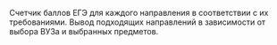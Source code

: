 Счетчик баллов ЕГЭ для каждого направления в соответствии с их требованиями. Вывод подходящих направлений в зависимости от выбора ВУЗа и выбранных предметов.
